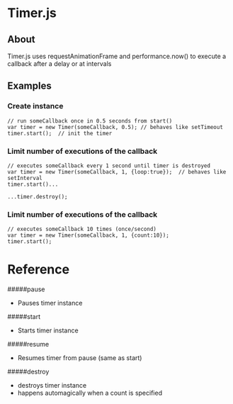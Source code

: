 Timer.js
========

## About

Timer.js uses requestAnimationFrame and performance.now()
to execute a callback after a delay or at intervals

## Examples

### Create instance

```
// run someCallback once in 0.5 seconds from start()
var timer = new Timer(someCallback, 0.5); // behaves like setTimeout
timer.start();  // init the timer
```

### Limit number of executions of the callback

```
// executes someCallback every 1 second until timer is destroyed
var timer = new Timer(someCallback, 1, {loop:true});  // behaves like setInterval
timer.start()...

...timer.destroy();
```


### Limit number of executions of the callback

```
// executes someCallback 10 times (once/second)
var timer = new Timer(someCallback, 1, {count:10});
timer.start();
```

# Reference

#####pause
 - Pauses timer instance
 

#####start
 - Starts timer instance


#####resume
 - Resumes timer from pause (same as start)


#####destroy
 - destroys timer instance
 - happens automagically when a count is specified
